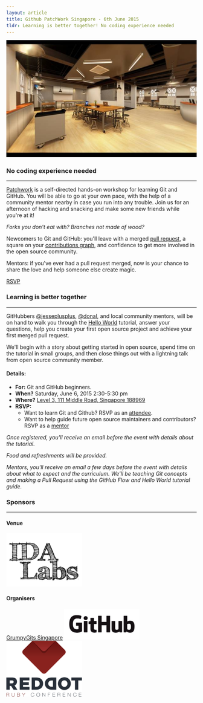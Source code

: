 ```yaml
---
layout: article
title: Github PatchWork Singapore - 6th June 2015
tldr: Learning is better together! No coding experience needed
---
```


![Github PatchWork Singapore @IDA Labs](/images/ida-labs-venue.jpg)

### No coding experience needed
--- 

[Patchwork](https://patchwork.github.io/) is a self-directed hands-on workshop for learning Git and GitHub. You will be able to go at your own pace, with the help of a community mentor nearby in case you run into any trouble. Join us for an afternoon of hacking and snacking and make some new friends while you're at it!

*Forks you don't eat with? Branches not made of wood?*

Newcomers to Git and GitHub: you'll leave with a merged [pull request](https://help.github.com/articles/using-pull-requests/), a square on your [contributions graph](https://help.github.com/articles/viewing-contributions), and confidence to get more involved in the open source community.

Mentors: if you've ever had a pull request merged, now is your chance to share the love and help someone else create magic.

<p>
    <a class="btn btn-primary" href="https://ti.to/github-events/patchwork-singapore">RSVP</a>
</p>

### Learning is better together
---

GitHubbers [@jesseplusplus](https://github.com/jesseplusplus), [@donal](https://github.com/donal), and local community mentors, will be on hand to walk you through the [Hello World](https://guides.github.com/activities/hello-world/) tutorial, answer your questions, help you create your first open source project and achieve your first merged pull request.

We'll begin with a story about getting started in open source, spend time on the tutorial in small groups, and then close things out with a lightning talk from open source community member.

#### Details:

- **For:** Git and GitHub beginners.
- **When?** Saturday, June 6, 2015 2:30-5:30 pm
- **Where?** [Level 3, 111 Middle Road, Singapore 188969](https://www.google.com.sg/maps/place/National+Design+Centre/@1.298824,103.853511,15z/)
- **RSVP:**
  - Want to learn Git and Github? RSVP as an [attendee](https://ti.to/github-events/patchwork-singapore).
  - Want to help guide future open source maintainers and contributors? RSVP as a [mentor](https://ti.to/github-events/patchwork-singapore)

*Once registered, you'll receive an email before the event with details about the tutorial.*

*Food and refreshments will be provided.*

*Mentors, you'll receive an email a few days before the event with details about what to expect and the curriculum. We'll be teaching Git concepts and making a Pull Request using the GitHub Flow and Hello World tutorial guide.*

### Sponsors
---
#### Venue
<img src="/images/ida-labs-logo-hr.jpg" alt="IDA Labs" width="200px">

#### Organisers
[GrumpyGits Singapore](https://grumpygits.github.io)
[<img src="/images/github-logo.png" alt="GitHub" width="200px">](https://github.com)
[<img src="/images/rdrc-logo.png" alt="RedDotRubyConf" width="200px">](http://www.reddotrubyconf.com)

